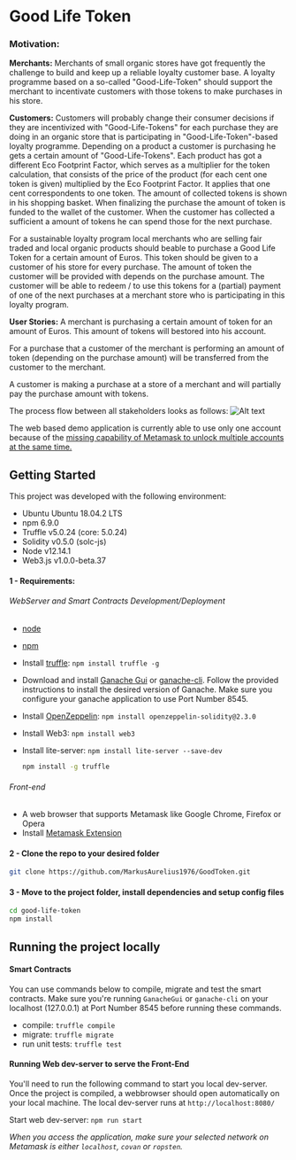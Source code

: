 # Good Life Token

### Motivation:

**Merchants:**
Merchants of small organic stores have got frequently the challenge to build and keep up a reliable loyalty customer base. A loyalty programme based on a so-called "Good-Life-Token" should support the merchant to incentivate customers with those tokens to make purchases in his store. 

**Customers:**
Customers will probably change their consumer decisions if they are incentivized with "Good-Life-Tokens" for each purchase they are doing in an organic store that is participating in "Good-Life-Token"-based loyalty programme. Depending on a product a customer is purchasing he gets a certain amount of "Good-Life-Tokens". Each product has got a different Eco Footprint Factor, which serves as a multiplier for the token calculation, that consists of the price of the product (for each cent one token is given) multiplied by the Eco Footprint Factor. It applies that one cent correspondents to one token. The amount of collected tokens is shown in his shopping basket. When finalizing the purchase the amount of token is funded to the wallet of the customer.
When the customer has collected a sufficient a amount of tokens he can spend those for the next purchase. 

For a sustainable loyalty program local merchants who are selling fair traded and local organic products should beable to purchase a Good Life Token for a certain amount of Euros. This token should be given to a customer of his store for every purchase. The amount of token the customer will be provided with depends on the purchase amount. The customer will be able to redeem / to use this tokens for a (partial) payment of one of the next purchases at a merchant store who is participating in this loyalty program.  

**User Stories:**
A merchant is purchasing a certain amount of token for an amount of Euros. This amount of tokens will bestored into his account.

For a purchase that a customer of the merchant is performing an amount of token (depending on the purchase amount) will be transferred from the customer to the merchant.

A customer is making a purchase at a store of a merchant and will partially pay the purchase amount with tokens.

The process flow between all stakeholders looks as follows:
![Alt text](/src/image/GoodLifeToken_Flow_Chart.png?raw=true "Process Flow Chart")

The web based demo application is currently able to use only one account because of the [missing capability of Metamask to unlock multiple accounts at the same time.](https://medium.com/metamask/metamask-permissions-system-delay-retrospective-9c49d01039d6)

## Getting Started

This project was developed with the following environment:

- Ubuntu Ubuntu 18.04.2 LTS
- npm 6.9.0
- Truffle v5.0.24 (core: 5.0.24)
- Solidity v0.5.0 (solc-js)
- Node v12.14.1
- Web3.js v1.0.0-beta.37


#### 1 - Requirements:

###### WebServer and Smart Contracts Development/Deployment

- [node](https://nodejs.org)
- [npm](https://www.npmjs.com/)
- Install [truffle](https://www.trufflesuite.com/truffle): `npm install truffle -g`
- Download and install [Ganache Gui](https://www.trufflesuite.com/ganache) or [ganache-cli](https://www.npmjs.com/package/ganache-cli). Follow the provided instructions to install the desired version of Ganache. Make sure you configure your ganache application to use Port Number 8545.
- Install [OpenZeppelin](https://openzeppelin.com/contracts/): `npm install openzeppelin-solidity@2.3.0`
- Install Web3:  `npm install web3`
- Install lite-server: `npm install lite-server --save-dev`


  ```.sh
  npm install -g truffle
  ```

###### Front-end

- A web browser that supports Metamask like Google Chrome, Firefox or Opera
- Install [Metamask Extension](https://metamask.io/)

#### 2 - Clone the repo to your desired folder

```.sh
git clone https://github.com/MarkusAurelius1976/GoodToken.git 
```

#### 3 - Move to the project folder, install dependencies and setup config files

```.sh
cd good-life-token 
npm install
```

## Running the project locally

#### Smart Contracts

You can use commands below to compile, migrate and test the smart contracts. Make sure you're running `GanacheGui` or `ganache-cli` on your localhost (127.0.0.1) at Port Number 8545 before running these commands.

- compile: `truffle compile`
- migrate: `truffle migrate`
- run unit tests: `truffle test`

#### Running Web dev-server to serve the Front-End

You'll need to run the following command to start you local dev-server. Once the project is compiled, a webbrowser should open automatically on your local machine. The local dev-server runs at `http://localhost:8080/`

Start web dev-server: `npm run start`

*When you access the application, make sure your selected network on Metamask is either `localhost`, `covan` or `ropsten`.*

